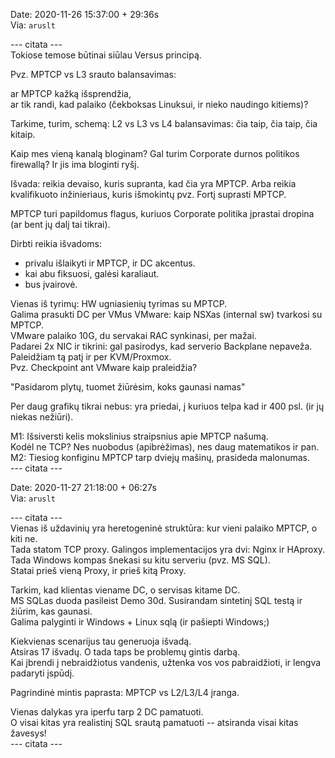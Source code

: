 Date: 2020-11-26 15:37:00 + 29:36s  
Via: `aruslt`  

--- citata ---  
Tokiose temose būtinai siūlau Versus principą.  

Pvz. MPTCP vs L3 srauto balansavimas:  

ar MPTCP kažką išsprendžia,  
ar tik randi, kad palaiko (čekboksas Linuksui, ir nieko naudingo kitiems)?  

Tarkime, turim, schemą: L2 vs L3 vs L4 balansavimas: čia taip, čia taip, čia kitaip.  

Kaip mes vieną kanalą bloginam? Gal turim Corporate durnos politikos firewallą? Ir jis ima bloginti ryšį.  

Išvada: reikia devaiso, kuris supranta, kad čia yra MPTCP. Arba reikia
kvalifikuoto inžinieriaus, kuris išmokintų pvz. Fortį suprasti MPTCP.  

MPTCP turi papildomus flagus, kuriuos Corporate politika įprastai dropina (ar bent jų dalį tai tikrai).  

Dirbti reikia išvadoms:

* privalu išlaikyti ir MPTCP, ir DC akcentus.
* kai abu fiksuosi, galėsi karaliaut.
* bus įvairovė.

Vienas iš tyrimų: HW ugniasienių tyrimas su MPTCP.  
Galima prasukti DC per VMus VMware: kaip NSXas (internal sw) tvarkosi su MPTCP.  
VMware palaiko 10G, du servakai RAC synkinasi, per mažai.  
Padarei 2x NIC ir tikrini: gal pasirodys, kad serverio Backplane nepaveža.  
Paleidžiam tą patį ir per KVM/Proxmox.  
Pvz. Checkpoint ant VMware kaip praleidžia?  

"Pasidarom plytų, tuomet žiūrėsim, koks gaunasi namas"  

Per daug grafikų tikrai nebus: yra priedai, į kuriuos telpa kad ir 400 psl. (ir jų niekas nežiūri).  

M1: Išsiversti kelis mokslinius straipsnius apie MPTCP našumą.  
Kodėl ne TCP? Nes nuobodus (apibrėžimas), nes daug matematikos ir pan.  
M2: Tiesiog konfiginu MPTCP tarp dviejų mašinų, prasideda malonumas.  
--- citata ---  

Date: 2020-11-27 21:18:00 + 06:27s  
Via: `aruslt`  

--- citata ---  
Vienas iš uždavinių yra heretogeninė struktūra: kur vieni palaiko MPTCP, o kiti ne.  
Tada statom TCP proxy. Galingos implementacijos yra dvi: Nginx ir HAproxy.  
Tada Windows kompas šnekasi su kitu serveriu (pvz. MS SQL).  
Statai prieš vieną Proxy, ir prieš kitą Proxy.  

Tarkim, kad klientas viename DC, o servisas kitame DC.  
MS SQLas duoda pasileist Demo 30d. Susirandam sintetinį SQL testą ir žiūrim, kas gaunasi.  
Galima palyginti ir Windows + Linux sqlą (ir pašiepti Windows;)  

Kiekvienas scenarijus tau generuoja išvadą.  
Atsiras 17 išvadų. O tada taps be problemų gintis darbą.  
Kai įbrendi į nebraidžiotus vandenis, užtenka vos vos pabraidžioti, ir lengva padaryti įspūdį.  

Pagrindinė mintis paprasta: MPTCP vs L2/L3/L4 įranga.  

Vienas dalykas yra iperfu tarp 2 DC pamatuoti.  
O visai kitas yra realistinį SQL srautą pamatuoti -- atsiranda visai kitas žavesys!  
--- citata ---  
